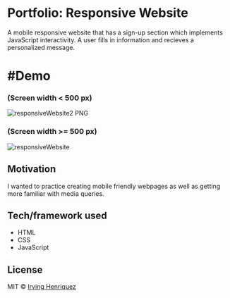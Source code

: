 # Portfolio: Responsive Website

A mobile responsive website that has a sign-up section which implements JavaScript interactivity. A user fills in information and recieves a personalized message.


# #Demo

### (Screen width < 500 px)
![responsiveWebsite2 PNG](https://user-images.githubusercontent.com/69181038/99624304-0d813100-29fc-11eb-9902-973f01fefb27.jpg)
### (Screen width >= 500 px)
![responsiveWebsite](https://user-images.githubusercontent.com/69181038/99627870-17f2f900-2a03-11eb-8b6f-b2cbb78a5c29.gif)



## Motivation

I wanted to practice creating mobile friendly webpages as well as getting more familiar with media queries.

## Tech/framework used
- HTML
- CSS
- JavaScript


## License
MIT © [Irving Henriquez]()
